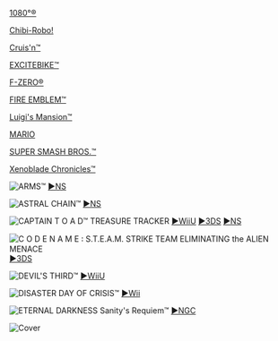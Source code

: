 <!--

<details>
<summary>layout: page
title: "NINTENDO"
permalink: https://jeuxsf.github.io/JSF/nintendo/

</details>
  
#### hidden field with metadata

-->

[1080°®](@1080.md)

[Chibi-Robo!](@chibi-robo!.md)

[Cruis'n™](@cruisn.md)

[EXCITEBIKE™](@excitebike.md)

[F-ZERO®](@fzero.md)

[FIRE EMBLEM™](@fireemblem.md)

[Luigi's Mansion™](@luigimansion.md)

[MARIO](@mario.md)

[SUPER SMASH BROS.™](@supersmashbros.md)

[Xenoblade Chronicles™](@xenoblade.md)

![ARMS™](https://www.mobygames.com/images/covers/l/642055-arms-nintendo-switch-front-cover.jpg)
[►NS](https://ouo.io/5szN2Os)

![ASTRAL CHAIN™](https://www.mobygames.com/images/covers/l/642090-astral-chain-nintendo-switch-front-cover.jpg)
[►NS](https://ouo.io/dGO717)

![CAPTAIN T O A D™ TREASURE TRACKER](https://www.mobygames.com/images/covers/l/645639-captain-toad-treasure-tracker-nintendo-switch-front-cover.jpg)
[►WiiU](https://ouo.io/nFjLkd) [►3DS](https://ouo.io/jfdIZJ7) [►NS](https://ouo.io/6HIzFV)

![C O D E  N A M E ꞉ S.T.E.A.M. STRIKE TEAM ELIMINATING the ALIEN MENACE](https://www.mobygames.com/images/covers/l/687193-code-name-s-t-e-a-m-nintendo-3ds-front-cover.jpg)
[►3DS](https://ouo.io/gEA1ja)

![DEVIL'S THIRD™](https://i.imgur.com/UDEKvBU.jpeg)
[►WiiU](https://ouo.io/Bbb75e)

![DISASTER DAY OF CRISIS™](https://www.mobygames.com/images/covers/l/168087-disaster-day-of-crisis-wii-front-cover.jpg)
[►Wii](https://ouo.io/7Kr7v)

![ETERNAL DARKNESS Sanity's Requiem™](https://www.mobygames.com/images/covers/l/241098-eternal-darkness-sanity-s-requiem-gamecube-front-cover.jpg)
[►NGC](https://ouo.io/DpAr3q)

![Cover]()
[]()

